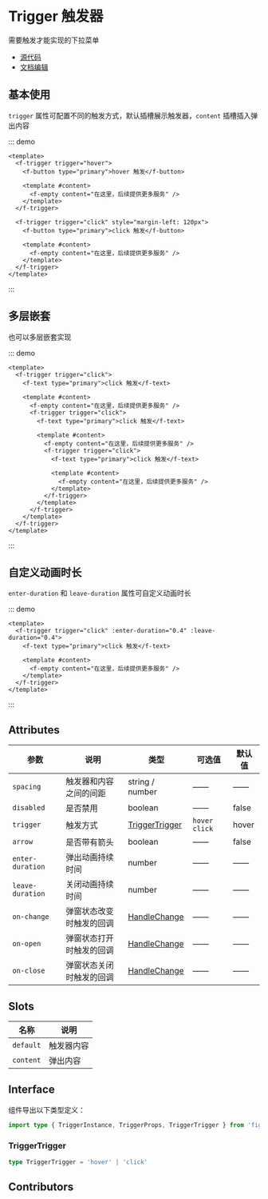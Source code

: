 # Trigger 触发器

需要触发才能实现的下拉菜单

- [源代码](https://github.com/FightingDesign/fighting-design/tree/master/packages/fighting-design/trigger)
- [文档编辑](https://github.com/FightingDesign/fighting-design/blob/master/docs/components/trigger.md)

## 基本使用

`trigger` 属性可配置不同的触发方式，默认插槽展示触发器，`content` 插槽插入弹出内容

::: demo

```vue
<template>
  <f-trigger trigger="hover">
    <f-button type="primary">hover 触发</f-button>

    <template #content>
      <f-empty content="在这里，后续提供更多服务" />
    </template>
  </f-trigger>

  <f-trigger trigger="click" style="margin-left: 120px">
    <f-button type="primary">click 触发</f-button>

    <template #content>
      <f-empty content="在这里，后续提供更多服务" />
    </template>
  </f-trigger>
</template>
```

:::

## 多层嵌套

也可以多层嵌套实现

::: demo

```vue
<template>
  <f-trigger trigger="click">
    <f-text type="primary">click 触发</f-text>

    <template #content>
      <f-empty content="在这里，后续提供更多服务" />
      <f-trigger trigger="click">
        <f-text type="primary">click 触发</f-text>

        <template #content>
          <f-empty content="在这里，后续提供更多服务" />
          <f-trigger trigger="click">
            <f-text type="primary">click 触发</f-text>

            <template #content>
              <f-empty content="在这里，后续提供更多服务" />
            </template>
          </f-trigger>
        </template>
      </f-trigger>
    </template>
  </f-trigger>
</template>
```

:::

## 自定义动画时长

`enter-duration` 和 `leave-duration` 属性可自定义动画时长

::: demo

```vue
<template>
  <f-trigger trigger="click" :enter-duration="0.4" :leave-duration="0.4">
    <f-text type="primary">click 触发</f-text>

    <template #content>
      <f-empty content="在这里，后续提供更多服务" />
    </template>
  </f-trigger>
</template>
```

:::

## Attributes

| 参数             | 说明                     | 类型                                                               | 可选值          | 默认值 |
| ---------------- | ------------------------ | ------------------------------------------------------------------ | --------------- | ------ |
| `spacing`        | 触发器和内容之间的间距   | string / number                                                    | ——              | ——     |
| `disabled`       | 是否禁用                 | boolean                                                            | ——              | false  |
| `trigger`        | 触发方式                 | <a href="#triggertrigger">TriggerTrigger</a>                       | `hover` `click` | hover  |
| `arrow`          | 是否带有箭头             | boolean                                                            | ——              | false  |
| `enter-duration` | 弹出动画持续时间         | number                                                             | ——              | ——     |
| `leave-duration` | 关闭动画持续时间         | number                                                             | ——              | ——     |
| `on-change`      | 弹窗状态改变时触发的回调 | <a href="/components/interface.html#handlechange">HandleChange</a> | ——              | ——     |
| `on-open`        | 弹窗状态打开时触发的回调 | <a href="/components/interface.html#handlechange">HandleChange</a> | ——              | ——     |
| `on-close`       | 弹窗状态关闭时触发的回调 | <a href="/components/interface.html#handlechange">HandleChange</a> | ——              | ——     |

## Slots

| 名称      | 说明       |
| --------- | ---------- |
| `default` | 触发器内容 |
| `content` | 弹出内容   |

## Interface

组件导出以下类型定义：

```ts
import type { TriggerInstance, TriggerProps, TriggerTrigger } from 'fighting-design'
```

### TriggerTrigger

```ts
type TriggerTrigger = 'hover' | 'click'
```

## Contributors

<a href="https://github.com/Tyh2001" target="_blank">
  <f-avatar round src="https://avatars.githubusercontent.com/u/73180970?v=4" />
</a>
